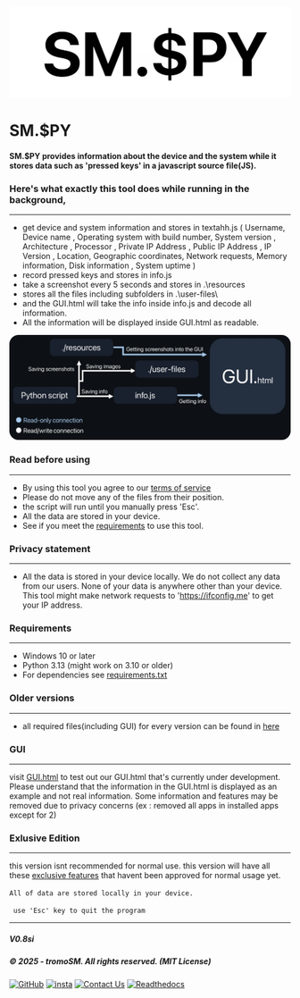 ![just a logo vro.](https://github.com/tromoSM/SM.S-PY/blob/main/Assets/branding/web.rip.logo.png?raw=true)
# SM.$PY
#### SM.$PY provides information about the device and the system while it stores data such as 'pressed keys' in a javascript source file(JS).

### Here's what exactly this tool does while running in the background,
--------------------
- get device and system information and stores in textahh.js ( Username, Device name , Operating system with build number, System version , Architecture , Processor , Private IP Address , Public IP Address , IP Version , Location, Geographic coordinates, Network requests, Memory information, Disk information , System uptime )
- record pressed keys and stores in info.js
- take a screenshot every 5 seconds and stores in .\resources
- stores all the files including subfolders in .\user-files\
- and the GUI.html will take the info inside info.js and decode all information.
- All the information will be displayed inside GUI.html as readable.

  
![Graph of how SM.S$PY works and the its data structure](https://raw.githubusercontent.com/tromoSM/SM.S-PY/refs/heads/main/Assets/branding/graph.webp)


### Read before using
--------------------
- By using this tool you agree to our [terms of service](https://github.com/tromoSM/SM.S-PY/blob/main/TOS.md)
- Please do not move any of the files from their position.
- the script will run until you manually press 'Esc'.
- All the data are stored in your device.
- See if you meet the [requirements](#Requirements) to use this tool.
  
### Privacy statement 
--------------------
- All the data is stored in your device locally. We do not collect any data from our users. None of your data is anywhere other than your device. This tool might make network requests to 'https://ifconfig.me' to get your IP address. 

### Requirements
--------------------
- Windows 10 or later
- Python 3.13 (might work on 3.10 or older)
- For dependencies see [requirements.txt](https://github.com/tromoSM/SM.S-PY/blob/main/requirements.txt)

### Older versions
---------------------
- all required files(including GUI) for every version can be found in [here](https://github.com/tromoSM/tromoSM/tree/main/Projects/SM.%24PY/GUI)

### GUI
----------
visit [GUI.html](https://tromosm.github.io/SM.S-PY/GUI/GUI.html) to test out our GUI.html that's currently under development. Please understand that the information in the GUI.html is displayed as an example and not real information. Some information and features may be removed due to privacy concerns (ex : removed all apps in installed apps except for 2)

### Exlusive Edition
---------------------
this version isnt recommended for normal use. this version will have all these [exclusive features](https://github.com/tromoSM/SM.S-PY/tree/main/beta-early-access/Exclusive%20edition%20--tester#tester-features) that havent been approved for normal usage yet.

``All of data are stored locally in your device. ``

`` use 'Esc' key to quit the program``
***

##### V0.8si
##### © 2025 - tromoSM. All rights reserved. (MIT License)
[![GitHub](https://img.shields.io/badge/GitHub-232323?logo=github&logoColor=aliceblue)](https://github.com/tromoSM/) [![insta](https://img.shields.io/badge/Instagram-232323?logo=instagram&logoColor=aliceblue)](https://instagram.com/tromoSM/)  [![Contact Us](https://img.shields.io/badge/Contact_Us-232323?logo=linktree&logoColor=00f73)](https://Linktr.ee/TromoSM/) [![Readthedocs](https://img.shields.io/badge/Readthedocs-232323?logo=readthedocs&logoColor=00f73)](https://smspy.readthedocs.io/en/latest/)
